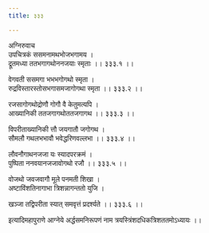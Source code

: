 ```yaml
---
title: ३३३

---
```

अग्निरुवाच  
उपचित्रकं ससमनामथभोजभगामय ।  
द्रूतमध्या ततभगागथोननजयाः स्मृताः ।। ३३३.१ ।।  
  
वेगवती ससमगा भभभगोगथो स्मृता ।  
रुद्रविस्तारस्तोसभगासमजागोगथा स्मृता ।। ३३३.२ ।।  
  
रजसागोगथोद्रोणौ गोगौ वै केतुमत्यपि ।  
आख्यानिकी ततजगागथोततजगागथ ।। ३३३.३ ।।  
  
विपरीताख्यानिकी त्तौ जयगातौ जगोगथ ।  
सौमलौ गथलभभावौ भवेद्धरिणवल्लभा ।। ३३३.४ ।।  
  
लौवनौगाथनजजा यः स्यादपरक्रमं ।  
पुष्पिता ननवयानजजावोगथो रजौ ।। ३३३.५ ।।  
  
वोजथो जवजवागौ मूले पनमती शिखा ।  
अष्टाविंशतिनागाभा त्रिशन्नागन्ततो युजि ।  
  
खञ्जा तद्विपरीता स्यात् समवृत्तं प्रदर्श्यते ।। ३३३.६ ।।  
  
इत्यादिमहापुराणे आग्नेये अर्द्धसमनिरूपणं नाम त्रयस्त्रिंशदधिकत्रिशततमोऽध्यायः ।।